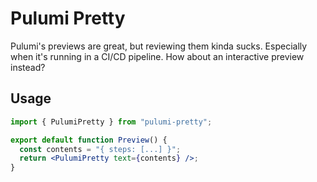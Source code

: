 # Pulumi Pretty

Pulumi's previews are great, but reviewing them kinda sucks. Especially when it's running in a CI/CD pipeline. How about an interactive preview instead?

## Usage

```jsx
import { PulumiPretty } from "pulumi-pretty";

export default function Preview() {
  const contents = "{ steps: [...] }";
  return <PulumiPretty text={contents} />;
}
```
